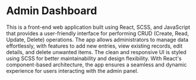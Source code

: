 # Admin Dashboard

This is a front-end web application built using React, SCSS, and JavaScript that provides a user-friendly interface for performing CRUD (Create, Read, Update, Delete) operations. The app allows administrators to manage data effortlessly, with features to add new entries, view existing records, edit details, and delete unwanted items. The clean and responsive UI is styled using SCSS for better maintainability and design flexibility. With React's component-based architecture, the app ensures a seamless and dynamic experience for users interacting with the admin panel.
